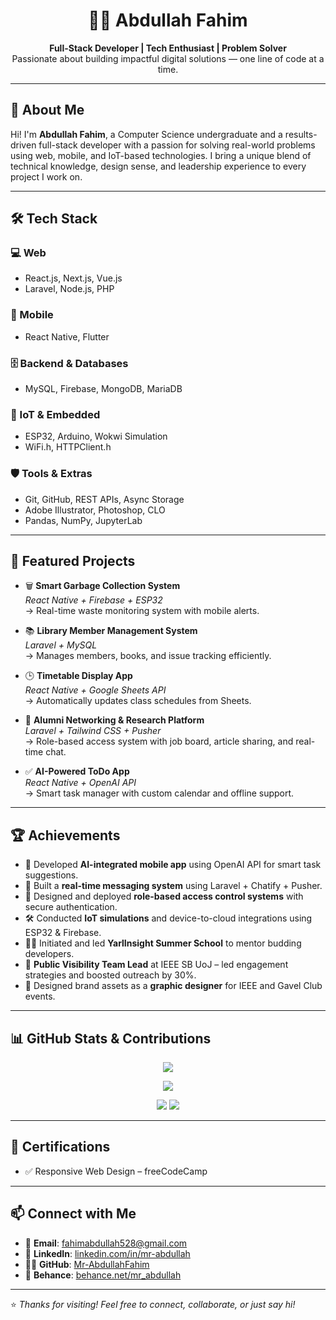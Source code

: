 <h1 align="center">👨‍💻 Abdullah Fahim</h1>

<p align="center">
  <b>Full-Stack Developer | Tech Enthusiast | Problem Solver</b><br>
  Passionate about building impactful digital solutions — one line of code at a time.
</p>

---

## 🚀 About Me

Hi! I'm **Abdullah Fahim**, a Computer Science undergraduate and a results-driven full-stack developer with a passion for solving real-world problems using web, mobile, and IoT-based technologies. I bring a unique blend of technical knowledge, design sense, and leadership experience to every project I work on.

---

## 🛠️ Tech Stack

### 💻 Web
- React.js, Next.js, Vue.js
- Laravel, Node.js, PHP

### 📱 Mobile
- React Native, Flutter

### 🗄 Backend & Databases
- MySQL, Firebase, MongoDB, MariaDB

### 🔌 IoT & Embedded
- ESP32, Arduino, Wokwi Simulation  
- WiFi.h, HTTPClient.h

### 🛡️ Tools & Extras
- Git, GitHub, REST APIs, Async Storage  
- Adobe Illustrator, Photoshop, CLO  
- Pandas, NumPy, JupyterLab

---

## 📂 Featured Projects

- 🗑 **Smart Garbage Collection System**  
  _React Native + Firebase + ESP32_  
  → Real-time waste monitoring system with mobile alerts.

- 📚 **Library Member Management System**  
  _Laravel + MySQL_  
  → Manages members, books, and issue tracking efficiently.

- 🕒 **Timetable Display App**  
  _React Native + Google Sheets API_  
  → Automatically updates class schedules from Sheets.

- 🤝 **Alumni Networking & Research Platform**  
  _Laravel + Tailwind CSS + Pusher_  
  → Role-based access system with job board, article sharing, and real-time chat.

- ✅ **AI-Powered ToDo App**  
  _React Native + OpenAI API_  
  → Smart task manager with custom calendar and offline support.

---

## 🏆 Achievements

- 🧠 Developed **AI-integrated mobile app** using OpenAI API for smart task suggestions.
- 💬 Built a **real-time messaging system** using Laravel + Chatify + Pusher.
- 🔐 Designed and deployed **role-based access control systems** with secure authentication.
- 🛠️ Conducted **IoT simulations** and device-to-cloud integrations using ESP32 & Firebase.
- 👨‍🏫 Initiated and led **YarlInsight Summer School** to mentor budding developers.
- 👔 **Public Visibility Team Lead** at IEEE SB UoJ – led engagement strategies and boosted outreach by 30%.
- 🎨 Designed brand assets as a **graphic designer** for IEEE and Gavel Club events.

---

## 📊 GitHub Stats & Contributions

<p align="center">
  <img src="https://github-readme-activity-graph.vercel.app/graph?username=Mr-AbdullahFahim&theme=github-dark" />
</p>

<p align="center">
  <img src="https://github-profile-summary-cards.vercel.app/api/cards/profile-details?username=Mr-AbdullahFahim&theme=github_dark" />
</p>

<p align="center">
  <span><img src="https://github-readme-stats.vercel.app/api/top-langs/?username=Mr-AbdullahFahim&layout=compact&theme=github_dark" /></span>
  <span><img src="https://github-readme-stats.vercel.app/api?username=Mr-AbdullahFahim&show_icons=true&theme=github_dark" /></span>
</p>

---

## 📜 Certifications

- ✅ Responsive Web Design – freeCodeCamp

---

## 📫 Connect with Me

- 📧 **Email**: [fahimabdullah528@gmail.com](mailto:fahimabdullah528@gmail.com)
- 💼 **LinkedIn**: [linkedin.com/in/mr-abdullah](https://www.linkedin.com/in/mr-abdullah)
- 🧑‍💻 **GitHub**: [Mr-AbdullahFahim](https://github.com/Mr-AbdullahFahim)
- 🎨 **Behance**: [behance.net/mr_abdullah](https://www.behance.net/mr_abdullah)

---

⭐ _Thanks for visiting! Feel free to connect, collaborate, or just say hi!_

